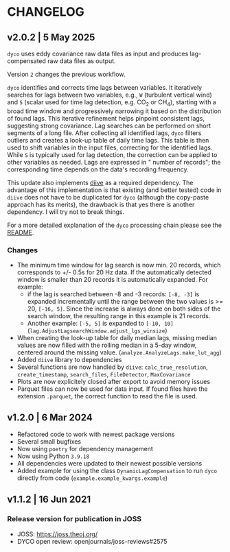 # CHANGELOG

## v2.0.2 | 5 May 2025

`dyco` uses eddy covariance raw data files as input and produces lag-compensated raw data files as output.

Version `2` changes the previous workflow.

`dyco` identifies and corrects time lags between variables. It iteratively searches for lags between two variables,
e.g., `W` (turbulent vertical wind) and `S` (scalar used for time lag detection, e.g. CO<sub>2</sub> or CH<sub>4</sub>),
starting with a broad time window and progressively narrowing it based on the distribution of found lags. This iterative
refinement helps pinpoint consistent lags, suggesting strong covariance. Lag searches can be performed on short segments
of a long file. After collecting all identified lags, `dyco` filters outliers and creates a look-up table of daily time
lags. This table is then used to shift variables in the input files, correcting for the identified lags. While `S` is
typically used for lag detection, the correction can be applied to other variables as needed. Lags are expressed in "
number of records"; the corresponding time depends on the data's recording frequency.

This update also implements [diive](https://github.com/holukas/diive) as a required dependency. The advantage of this
implementation is that existing (and better tested) code in `diive` does not have to be duplicated for `dyco`
(although the copy-paste approach has its merits), the drawback is that yes there is another dependency. I will try
not to break things.

For a more detailed explanation of the `dyco` processing chain please see the [README](https://github.com/holukas/dyco/blob/main/README.md).

### Changes

- The minimum time window for lag search is now min. 20 records, which corresponds to +/- 0.5s for 20 Hz
  data. If the automatically detected window is smaller than 20 records it is automatically expanded.
  For example:
    - if the lag is searched between -8 and -3 records: `[-8, -3]` is expanded incrementally until the range between
      the two values is >= 20, `[-16, 5]`. Since the increase is always done on both sides of the search window,
      the resulting range in this example is 21 records.
    - Another example: `[-5, 5]` is expanded to `[-10, 10]`
      (`lag.AdjustLagsearchWindow.adjust_lgs_winsize`)
- When creating the look-up table for daily median lags, missing median values are now filled with the
  rolling median in a 5-day window, centered around the missing value. (`analyze.AnalyzeLags.make_lut_agg`)
- Added `diive` library to dependencies
- Several functions are now handled
  by `diive`: `calc_true_resolution`, `create_timestamp`, `search_files`, `FileDetector`, `MaxCovariance`
- Plots are now explicitely closed after export to avoid memory issues
- Parquet files can now be used for data input. If found files have the extension `.parquet`, the correct function to
  read the file is used.

## v1.2.0 | 6 Mar 2024

- Refactored code to work with newest package versions
- Several small bugfixes
- Now using `poetry` for dependency management
- Now using Python `3.9.18`
- All dependencies were updated to their newest possible versions
- Added example for using the class `DynamicLagCompensation` to run `dyco` directly from
  code (`example.example_kwargs.example`)

## v1.1.2 | 16 Jun 2021

### Release version for publication in JOSS

- JOSS: https://joss.theoj.org/
- DYCO open review: openjournals/joss-reviews#2575
